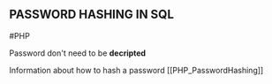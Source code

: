 ## PASSWORD HASHING IN SQL 
#PHP 

Password don't need to be **decripted** 

Information about how to hash a password [[PHP_PasswordHashing]]